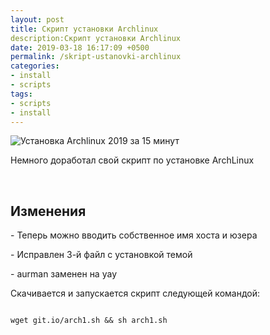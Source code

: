 ```yaml
---
layout: post
title: Скрипт установки Archlinux
description:Скрипт установки Archlinux
date: 2019-03-18 16:17:09 +0500
permalink: /skript-ustanovki-archlinux
categories: 
- install
- scripts
tags:
- scripts
- install
---
```

<p><img alt="Установка Archlinux 2019 за 15 минут" class="post-image rounded" src="https://ordanax.github.io/img/skript-ustanovki-archlinux.png" /></p>
<p>Немного доработал свой скрипт по установке ArchLinux</p><br>
<h2>Изменения</h2>
<p>- Теперь можно вводить собственное имя хоста и юзера</p>
<p>- Исправлен 3-й файл с установкой темой</p>
<p>- aurman заменен на yay</p>
<p>Скачивается и запускается скрипт следующей командой:</p>

<code>
wget git.io/arch1.sh &amp;&amp; sh arch1.sh
</code>
